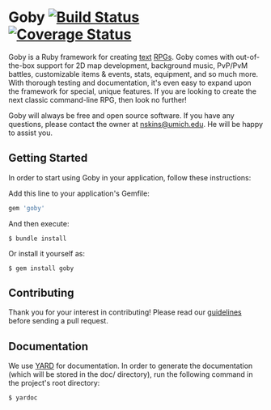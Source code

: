 # Goby [![Build Status](https://travis-ci.org/nskins/goby.png)](https://travis-ci.org/nskins/goby) [![Coverage Status](https://coveralls.io/repos/github/nskins/goby/badge.svg?branch=master)](https://coveralls.io/github/nskins/goby?branch=master)

Goby is a Ruby framework for creating [text](https://en.wikipedia.org/wiki/Text-based_game) [RPGs](https://en.wikipedia.org/wiki/Role-playing_game). Goby comes with out-of-the-box support for 2D map development, background music, PvP/PvM battles, customizable items & events, stats, equipment, and so much more. With thorough testing and documentation, it's even easy to expand upon the framework for special, unique features. If you are looking to create the next classic command-line RPG, then look no further!

Goby will always be free and open source software. If you have any questions, please contact the owner at nskins@umich.edu. He will be happy to assist you.

## Getting Started

In order to start using Goby in your application, follow these instructions:

Add this line to your application's Gemfile:

```ruby
gem 'goby'
```

And then execute:

    $ bundle install

Or install it yourself as:

    $ gem install goby

## Contributing

Thank you for your interest in contributing! Please read our [guidelines](https://github.com/nskins/goby/blob/master/CONTRIBUTING.md) before sending a pull request.

## Documentation

We use [YARD](https://github.com/lsegal/yard) for documentation. In order to generate the documentation (which will be stored in the doc/ directory), run the following command in the project's root directory:

    $ yardoc
